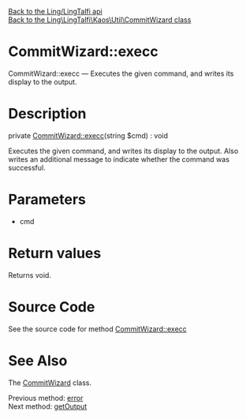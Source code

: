 [Back to the Ling/LingTalfi api](https://github.com/lingtalfi/LingTalfi/blob/master/doc/api/Ling/LingTalfi.md)<br>
[Back to the Ling\LingTalfi\Kaos\Util\CommitWizard class](https://github.com/lingtalfi/LingTalfi/blob/master/doc/api/Ling/LingTalfi/Kaos/Util/CommitWizard.md)


CommitWizard::execc
================



CommitWizard::execc — Executes the given command, and writes its display to the output.




Description
================


private [CommitWizard::execc](https://github.com/lingtalfi/LingTalfi/blob/master/doc/api/Ling/LingTalfi/Kaos/Util/CommitWizard/execc.md)(string $cmd) : void




Executes the given command, and writes its display to the output.
Also writes an additional message to indicate whether the command was successful.




Parameters
================


- cmd

    


Return values
================

Returns void.








Source Code
===========
See the source code for method [CommitWizard::execc](https://github.com/lingtalfi/LingTalfi/blob/master/Kaos/Util/CommitWizard.php#L177-L194)


See Also
================

The [CommitWizard](https://github.com/lingtalfi/LingTalfi/blob/master/doc/api/Ling/LingTalfi/Kaos/Util/CommitWizard.md) class.

Previous method: [error](https://github.com/lingtalfi/LingTalfi/blob/master/doc/api/Ling/LingTalfi/Kaos/Util/CommitWizard/error.md)<br>Next method: [getOutput](https://github.com/lingtalfi/LingTalfi/blob/master/doc/api/Ling/LingTalfi/Kaos/Util/CommitWizard/getOutput.md)<br>

